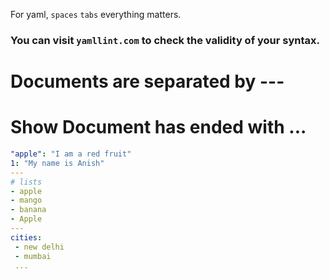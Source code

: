 For yaml, `spaces` `tabs` everything matters.
### You can visit `yamllint.com` to check the validity of your syntax.

# Documents are separated by ---
# Show Document has ended with ...
``` yaml
"apple": "I am a red fruit"
1: "My name is Anish"
---
# lists
- apple
- mango
- banana
- Apple
---
cities:
 - new delhi
 - mumbai
 ...
```